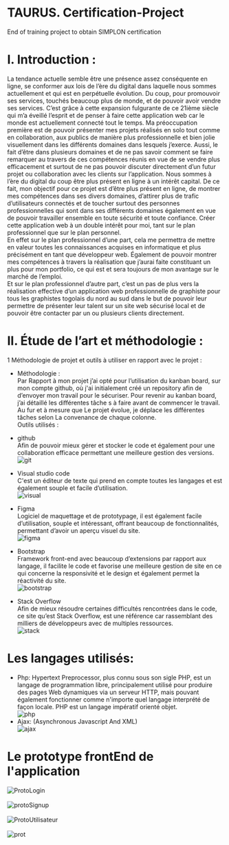 # TAURUS. Certification-Project
End of training project to obtain SIMPLON certification
# I.	Introduction :
La tendance actuelle semble être une présence assez conséquente en ligne, se conformer aux lois de l’ère du digital dans laquelle nous sommes actuellement et qui est en perpétuelle évolution. Du coup, pour promouvoir ses services, touchés beaucoup plus de monde, et de pouvoir avoir vendre ses services. C’est grâce à cette expansion fulgurante de ce 21ième siècle qui m’a éveillé l’esprit et de penser à faire cette application web car le monde est actuellement connecté tout le temps. Ma préoccupation première est de pouvoir présenter mes projets réalisés en solo tout comme en collaboration, aux publics de manière plus professionnelle et bien jolie visuellement dans les différents domaines dans lesquels j’exerce. Aussi, le fait d’être dans plusieurs domaines et de ne pas savoir comment se faire remarquer au travers de ces compétences réunis en vue de se vendre plus efficacement et surtout de ne pas pouvoir discuter directement d’un futur projet ou collaboration avec les clients sur l’application. Nous sommes à l’ère du digital du coup être plus présent en ligne à un intérêt capital. De ce fait, mon objectif pour ce projet est d’être plus présent en ligne, de montrer mes compétences dans ses divers domaines, d’attirer plus de trafic d’utilisateurs connectés et de toucher surtout des personnes professionnelles qui sont dans ses différents domaines également en vue de pouvoir travailler ensemble en toute sécurité et toute confiance. Créer cette application web à un double intérêt pour moi, tant sur le plan professionnel que sur le plan personnel. </br>
En effet sur le plan professionnel d’une part, cela me permettra de mettre en valeur toutes les connaissances acquises en informatique et plus précisément en tant que développeur web. Également de pouvoir montrer mes compétences à travers la réalisation que j’aurai faite constituant un plus pour mon portfolio, ce qui est et sera toujours de mon avantage sur le marché de l’emploi. </br>
Et sur le plan professionnel d’autre part, c’est un pas de plus vers la réalisation effective d’un application web professionnelle de graphiste pour tous les graphistes togolais du nord au sud dans le but de pouvoir leur permettre de présenter leur talent sur un site web sécurisé local et de pouvoir être contacter par un ou plusieurs clients directement.

# II.	Étude de l’art et méthodologie :
1 Méthodologie de projet et outils à utiliser en rapport avec le projet :</br>
- Méthodologie : </br>
Par Rapport à mon projet j’ai opté pour l’utilisation du kanban board, sur mon compte github, où j'ai initialement créé un repository afin de d’envoyer mon travail pour le sécuriser. Pour revenir au kanban board, j’ai détaillé les différentes tâche
s à faire avant de commencer le travail. Au fur et à mesure que Le projet évolue, je déplace les différentes tâches selon La convenance de chaque colonne. </br>
Outils utilisés : </br>
- github </br>
Afin de pouvoir mieux gérer et stocker le code et également pour une collaboration efficace permettant une meilleure gestion des versions. </br>
![git](https://user-images.githubusercontent.com/77750676/192661114-84b17cc7-986a-4849-a81f-a5cec41566d3.png)

- Visual studio code </br>
C'est un éditeur de texte qui prend en compte toutes les langages et est également souple et facile d’utilisation. </br>
![visual](https://user-images.githubusercontent.com/77750676/192661371-f56781d9-efd5-45ef-a6ee-ed981a0c41ea.png) </br>
- Figma </br>
Logiciel de maquettage et de prototypage, il est également facile d’utilisation, souple et intéressant, offrant beaucoup de fonctionnalités, permettant d’avoir un aperçu visuel du site. </br>
![figma](https://user-images.githubusercontent.com/77750676/192661860-91ba0d67-97aa-42dc-be0a-9e7ad54fa9ba.png)
- Bootstrap </br>
Framework front-end avec beaucoup d’extensions par rapport aux langage, il facilite le code et favorise une meilleure gestion de site en ce qui concerne la responsivité et le design et également permet la réactivité du site. </br>
![bootstrap](https://user-images.githubusercontent.com/77750676/192661973-b9587642-ef13-4520-8bae-aba694fd170b.png) </br>
- Stack Overflow </br>
Afin de mieux résoudre certaines difficultés rencontrées dans le code, ce site qu’est Stack Overflow, est une référence car rassemblant des milliers de développeurs avec de multiples ressources. </br>
![stack](https://user-images.githubusercontent.com/77750676/192662097-40a08dbc-cf87-4d88-984b-5cd2f7e0f20f.png)
# Les langages utilisés:
- Php: Hypertext Preprocessor, plus connu sous son sigle PHP, est un langage de programmation libre, principalement utilisé pour produire des pages Web dynamiques via un serveur HTTP, mais pouvant également fonctionner comme n'importe quel langage interprété de façon locale. PHP est un langage impératif orienté objet. </br>
![php](https://user-images.githubusercontent.com/77750676/192662418-8ca6a9aa-0be2-4f6a-a062-0d4ae9127971.png)
- Ajax: (Asynchronous Javascript And XML) </br>
![ajax](https://user-images.githubusercontent.com/77750676/192662528-a574d976-784c-4e37-8010-fe824202ad86.jpg)
# Le prototype frontEnd de l'application
![ProtoLogin](https://user-images.githubusercontent.com/77750676/192662670-2e4fdc79-9402-4793-9dc4-0be5a611d227.png)</br> </br>
![protoSignup](https://user-images.githubusercontent.com/77750676/192662678-76b98d58-1442-406b-9b1f-dde83209ee42.png)</br> </br>
![ProtoUtilisateur](https://user-images.githubusercontent.com/77750676/192662679-3b6260f7-3b75-444b-b571-645e73facdb4.png) </br> </br>
![prot](https://user-images.githubusercontent.com/77750676/192662680-49fab0df-ac9a-4c45-8f12-f719c6f3c9c2.png) </br> </br>
